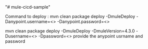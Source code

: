 "# mule-cicd-sample" 

Command to deploy :
mvn clean package deploy -DmuleDeploy  -Danypoint.username=<<username>> -Danypoint.password=<<password>>
  
mvn clean package deploy -DmuleDeploy  -DmuleVersion=4.3.0 -Dusername=<<username>> -Dpassword=<<password>>
provide the anypoint usrname and password
